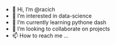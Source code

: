 - 👋 Hi, I’m @racich
- 👀 I’m interested in data-science
- 🌱 I’m currently learning pythone dash
- 💞️ I’m looking to collaborate on projects
- 📫 How to reach me ...

<!---
racich/racich is a ✨ special ✨ repository because its `README.md` (this file) appears on your GitHub profile.
You can click the Preview link to take a look at your changes.
--->
